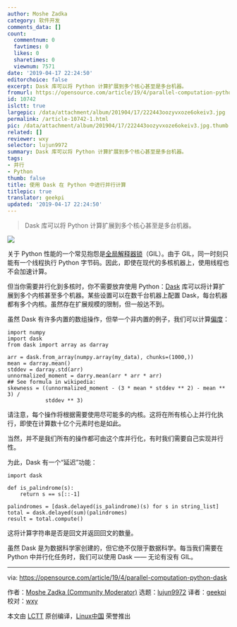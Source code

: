 ```yaml
---
author: Moshe Zadka
category: 软件开发
comments_data: []
count:
  commentnum: 0
  favtimes: 0
  likes: 0
  sharetimes: 0
  viewnum: 7571
date: '2019-04-17 22:24:50'
editorchoice: false
excerpt: Dask 库可以将 Python 计算扩展到多个核心甚至是多台机器。
fromurl: https://opensource.com/article/19/4/parallel-computation-python-dask
id: 10742
islctt: true
largepic: /data/attachment/album/201904/17/222443oozyvxoze6okeiv3.jpg
permalink: /article-10742-1.html
pic: /data/attachment/album/201904/17/222443oozyvxoze6okeiv3.jpg.thumb.jpg
related: []
reviewer: wxy
selector: lujun9972
summary: Dask 库可以将 Python 计算扩展到多个核心甚至是多台机器。
tags:
- 并行
- Python
thumb: false
title: 使用 Dask 在 Python 中进行并行计算
titlepic: true
translator: geekpi
updated: '2019-04-17 22:24:50'
---
```



> 
> Dask 库可以将 Python 计算扩展到多个核心甚至是多台机器。
> 
> 
> 


![](/data/attachment/album/201904/17/222443oozyvxoze6okeiv3.jpg)


关于 Python 性能的一个常见抱怨是[全局解释器锁](https://wiki.python.org/moin/GlobalInterpreterLock)（GIL）。由于 GIL，同一时刻只能有一个线程执行 Python 字节码。因此，即使在现代的多核机器上，使用线程也不会加速计算。


但当你需要并行化到多核时，你不需要放弃使用 Python：[Dask](https://github.com/dask/dask) 库可以将计算扩展到多个内核甚至多个机器。某些设置可以在数千台机器上配置 Dask，每台机器都有多个内核。虽然存在扩展规模的限制，但一般达不到。


虽然 Dask 有许多内置的数组操作，但举一个非内置的例子，我们可以计算[偏度](https://en.wikipedia.org/wiki/Skewness#Definition)：



```
import numpy
import dask
from dask import array as darray

arr = dask.from_array(numpy.array(my_data), chunks=(1000,))
mean = darray.mean()
stddev = darray.std(arr)
unnormalized_moment = darry.mean(arr * arr * arr)
## See formula in wikipedia:
skewness = ((unnormalized_moment - (3 * mean * stddev ** 2) - mean ** 3) /
            stddev ** 3)
```

请注意，每个操作将根据需要使用尽可能多的内核。这将在所有核心上并行化执行，即使在计算数十亿个元素时也是如此。


当然，并不是我们所有的操作都可由这个库并行化，有时我们需要自己实现并行性。


为此，Dask 有一个“延迟”功能：



```
import dask

def is_palindrome(s):
    return s == s[::-1]

palindromes = [dask.delayed(is_palindrome)(s) for s in string_list]
total = dask.delayed(sum)(palindromes)
result = total.compute()
```

这将计算字符串是否是回文并返回回文的数量。


虽然 Dask 是为数据科学家创建的，但它绝不仅限于数据科学。每当我们需要在 Python 中并行化任务时，我们可以使用 Dask —— 无论有没有 GIL。




---


via: <https://opensource.com/article/19/4/parallel-computation-python-dask>


作者：[Moshe Zadka (Community Moderator)](https://opensource.com/users/moshez) 选题：[lujun9972](https://github.com/lujun9972) 译者：[geekpi](https://github.com/geekpi) 校对：[wxy](https://github.com/wxy)


本文由 [LCTT](https://github.com/LCTT/TranslateProject) 原创编译，[Linux中国](https://linux.cn/) 荣誉推出